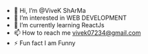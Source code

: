 - 👋 Hi, I’m @ViveK ShArMa
- 👀 I’m interested in WEB DEVELOPMENT
- 🌱 I’m currently learning ReactJs
- 📫 How to reach me vivek07234@gmail.com
- ⚡ Fun fact I am Funny

<!---
Vivek07234/Vivek07234 is a ✨ special ✨ repository because its `README.md` (this file) appears on your GitHub profile.
You can click the Preview link to take a look at your changes.
--->
